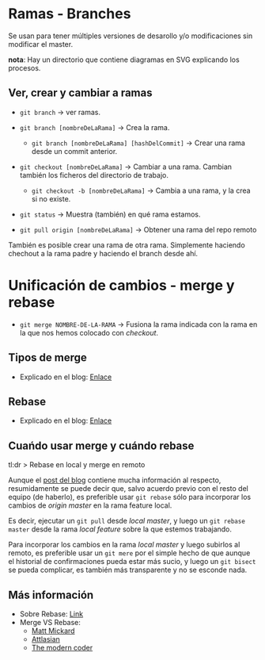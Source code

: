 # Ramas - Branches

Se usan para tener múltiples versiones de desarollo y/o modificaciones sin modificar el master.

**nota**: Hay un directorio que contiene diagramas en SVG explicando los procesos.

## Ver, crear y cambiar a ramas

- `git branch` 										-> ver ramas.

- `git branch [nombreDeLaRama]` 					-> Crea la rama.

	- `git branch [nombreDeLaRama] [hashDelCommit]` -> Crear una rama desde un commit anterior.

- `git checkout [nombreDeLaRama]` 					-> Cambiar a una rama. Cambian también los ficheros del directorio de trabajo.

	- `git checkout -b [nombreDeLaRama]` 			-> Cambia a una rama, y la crea si no existe.

- `git status`										-> Muestra (también) en qué rama estamos.

- `git pull origin [nombreDeLaRama]`				-> Obtener una rama del repo remoto



También es posible crear una rama de otra rama. Simplemente haciendo chechout a la rama padre y haciendo el branch desde ahí.


# Unificación de cambios - merge y rebase

- `git merge NOMBRE-DE-LA-RAMA` -> Fusiona la rama indicada con la rama en la que nos hemos colocado con *checkout*.


## Tipos de merge

- Explicado en el blog: [Enlace](https://iagovar.com/git/git-merge-rebase)

## Rebase

- Explicado en el blog: [Enlace](https://iagovar.com/git/git-merge-rebase)

## Cuańdo usar merge y cuándo rebase

tl:dr > Rebase en local y merge en remoto

Aunque el [post del blog](https://iagovar.com/git/git-merge-rebase) contiene mucha información al respecto, resumidamente se puede decir que, salvo acuerdo previo con el resto del equipo (de haberlo), es preferible usar `git rebase` sólo para incorporar los cambios de *origin master* en la rama feature local.

Es decir, ejecutar un `git pull` desde *local master*, y luego un `git rebase master` desde la rama *local feature* sobre la que estemos trabajando.

Para incorporar los cambios en la rama *local master* y luego subirlos al remoto, es preferible usar un `git mere` por el simple hecho de que aunque el historial de confirmaciones pueda estar más sucio, y luego un `git bisect` se pueda complicar, es también más transparente y no se esconde nada.

## Más información

- Sobre Rebase: [Link](https://www.atlassian.com/es/git/tutorials/rewriting-history/git-rebase)
- Merge VS Rebase:
	- [Matt Mickard](https://matt-rickard.com/squash-merge-or-rebase)
	- [Attlasian](https://www.atlassian.com/es/git/tutorials/merging-vs-rebasing)
	- [The modern coder](https://www.youtube.com/watch?v=f1wnYdLEpgI)
